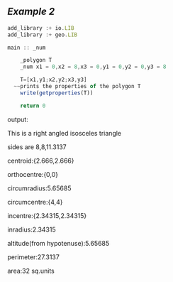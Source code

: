 ## ***Example 2***

```js
add_library :+ io.LIB
add_library :+ geo.LIB 

main :: _num

    _polygon T
    _num x1 = 0,x2 = 8,x3 = 0,y1 = 0,y2 = 0,y3 = 8

    T=[x1,y1;x2,y2;x3,y3]
  ~~prints the properties of the polygon T
    write(getproperties(T))

    return 0
```


output:

This is a right angled isosceles triangle

sides are 8,8,11.3137

centroid:{2.666,2.666}

orthocentre:{0,0}

circumradius:5.65685

circumcentre:{4,4}

incentre:{2.34315,2.34315}

inradius:2.34315

altitude(from hypotenuse):5.65685

perimeter:27.3137

area:32 sq.units

